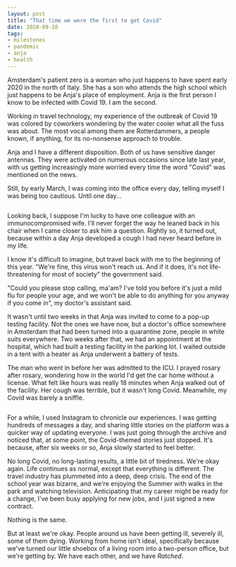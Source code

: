 ```yaml
---
layout: post
title: "That time we were the first to get Covid"
date: 2020-09-20
tags:
- milestones
- pandemic
- anja
- health
---
```

Amsterdam's patient zero is a woman who just happens to have spent early 2020 in the north of Italy. She has a son who attends the high school which just happens to be Anja's place of employment. Anja is the first person I know to be infected with Covid 19. I am the second.

Working in travel technology, my experience of the outbreak of Covid 19 was colored by coworkers wondering by the water cooler what all the fuss was about. The most vocal among them are Rotterdammers, a people known, if anything, for its no-nonsense approach to trouble. 

Anja and I have a different disposition. Both of us have sensitive danger antennas. They were activated on numerous occasions since late last year, with us getting increasingly more worried every time the word "Covid" was mentioned on the news.

Still, by early March, I was coming into the office every day, telling myself I was being too cautious. Until one day...

<div class="breakout">
    <div class="breakout-content">
        <div class="row">
            <div class="col-3">
                <img src="https://res.cloudinary.com/dbi2zounq/image/upload/v1678350200/zinzy.website/pandemic-1_rymzim.png" style="transform: rotate(-2deg);" alt="" />
            </div>
            <div class="col-3">
                <img src="https://res.cloudinary.com/dbi2zounq/image/upload/v1678350195/zinzy.website/pandemic-2_ethgrn.png" style="transform: rotate(1deg);" alt="" />
            </div>
            <div class="col-3">
                <img src="https://res.cloudinary.com/dbi2zounq/image/upload/v1678350201/zinzy.website/pandemic-3_imp7ry.png" style="transform: rotate(-1deg);" alt="" />
            </div>
            <div class="col-3">
                <img src="https://res.cloudinary.com/dbi2zounq/image/upload/v1678350197/zinzy.website/pandemic-4_lq5eyf.png" style="transform: rotate(2deg);" alt="" />
            </div>
        </div>
    </div>
</div>

Looking back, I suppose I'm lucky to have one colleague with an immunocompromised wife. I'll never forget the way he leaned back in his chair when I came closer to ask him a question. Rightly so, it turned out, because within a day Anja developed a cough I had never heard before in my life.

I know it's difficult to imagine, but travel back with me to the beginning of this year. "We're fine, this virus won't reach us. And if it does, it's not life-threatening for most of society" the government said.

"Could you please stop calling, ma'am? I've told you before it's just a mild flu for people your age, and we won't be able to do anything for you anyway if you come in", my doctor's assistant said.

It wasn't until two weeks in that Anja was invited to come to a pop-up testing facility. Not the ones we have now, but a doctor's office somewhere in Amsterdam that had been turned into a quarantine zone, people in white suits everywhere. Two weeks after that, we had an appointment at the hospital, which had built a testing facility in the parking lot. I waited outside in a tent with a heater as Anja underwent a battery of tests.

The man who went in before her was admitted to the ICU. I prayed rosary after rosary, wondering how in the world I'd get the car home without a license. What felt like hours was really 18 minutes when Anja walked out of the facility. Her cough was terrible, but it wasn't long Covid. Meanwhile, my Covid was barely a sniffle.

<div class="breakout">
    <div class="breakout-content">
        <div class="row">
            <div class="col-3">
                <img src="https://res.cloudinary.com/dbi2zounq/image/upload/v1678350603/zinzy.website/pandemic-5_lvch4v.png" style="transform: rotate(2deg);" alt="" />
            </div>
            <div class="col-3">
                <img src="https://res.cloudinary.com/dbi2zounq/image/upload/v1678350567/zinzy.website/pandemic-6_c7u49b.png" style="transform: rotate(-1deg);" alt="" />
            </div>
            <div class="col-3">
                <img src="https://res.cloudinary.com/dbi2zounq/image/upload/v1678350566/zinzy.website/pandemic-7_pybynz.jpg" style="transform: rotate(1deg);" alt="" />
            </div>
            <div class="col-3">
                <img src="https://res.cloudinary.com/dbi2zounq/image/upload/v1678350566/zinzy.website/pandemic-8_mqfhdl.png" style="transform: rotate(-1deg);" alt="" />
            </div>
        </div>
    </div>
</div>

For a while, I used Instagram to chronicle our experiences. I was getting hundreds of messages a day, and sharing little stories on the platform was a quicker way of updating everyone. I was just going through the archive and noticed that, at some point, the Covid-themed stories just stopped. It's because, after six weeks or so, Anja slowly started to feel better.

No long Covid, no long-lasting results, a little bit of tiredness. We're okay again. Life continues as normal, except that everything is different. The travel industry has plummeted into a deep, deep crisis. The end of the school year was bizarre, and we're enjoying the Summer with walks in the park and watching television. Anticipating that my career might be ready for a change, I've been busy applying for new jobs, and I just signed a new contract.

Nothing is the same.

But at least we're okay. People around us have been getting ill, severely ill, some of them dying. Working from home isn't ideal, specifically because we've turned our little shoebox of a living room into a two-person office, but we're getting by. We have each other, and we have _Ratched_.